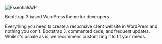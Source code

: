 ![EssentialsWP](http://i.imgur.com/VZrv8ek.png)

Bootstrap 3 based WordPress theme for developers.

Everything you need to create a responsive client website in WordPress and nothing you don't. Bootstrap 3, commented code, and frequent updates. While it's usable as is, we recommend customizing it to fit your needs. 
